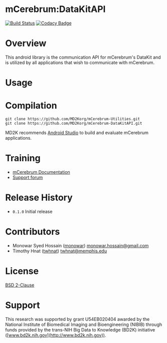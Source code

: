 # mCerebrum:DataKitAPI
[![Build Status](https://travis-ci.org/MD2Korg/mCerebrum-DataKitAPI.svg?branch=master)](https://travis-ci.org/MD2Korg/mCerebrum-DataKitAPI)
[![Codacy Badge](https://api.codacy.com/project/badge/grade/0f48b739f23f49feae7ce628a574adea)](https://www.codacy.com/app/twhnat/mCerebrum-DataKitAPI)

# Overview
This android library is the communication API for mCerebrum's DataKit and is utilized by all applications that wish to communicate with mCerebrum.

# Usage
<!-- - Screen shots and basic instructions needed here -->

# Compilation
```
git clone https://github.com/MD2Korg/mCerebrum-Utilities.git
git clone https://github.com/MD2Korg/mCerebrum-DataKitAPI.git
```

MD2K recommends [Android Studio](http://developer.android.com/tools/studio/index.html) to build and evaluate mCerebrum applications.

# Training
- [mCerebrum Documentation](https://mhealth.md2k.org/)
- [Support forum](https://mhealth.md2k.org/)

# Release History
- `0.1.0` Initial release

# Contributors
- Monowar Syed Hossain ([monowar](https://github.com/monowar)) <monowar.hossain@gmail.com>
- Timothy Hnat ([twhnat](https://github.com/twhnat)) <twhnat@memphis.edu>

# License
[BSD 2-Clause](LICENSE)

# Support
This research was supported by grant U54EB020404 awarded by the National Institute of Biomedical Imaging and Bioengineering (NIBIB) through funds provided by the trans-NIH Big Data to Knowledge (BD2K) initiative ([www.bd2k.nih.gov](http://www.bd2k.nih.gov)).
